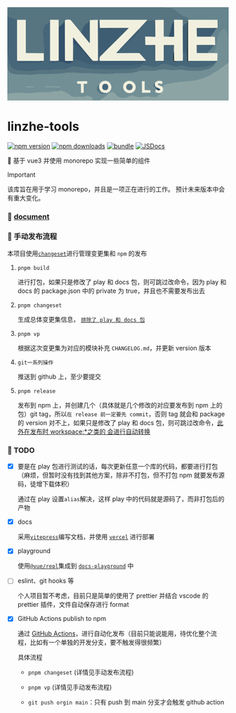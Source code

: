 <img src="https://raw.githubusercontent.com/linzhe141/linzhe-tools/33f7e0189ba0deccc04727705fa6ec70ce4ccce9/docs/public/logo.svg" alt="linzhe-tools Logo" >

# linzhe-tools

[npm-version-src]: https://img.shields.io/npm/v/linzhe-tools?style=flat&colorA=080f12&colorB=1fa669
[npm-version-href]: https://npmjs.com/package/linzhe-tools
[npm-downloads-src]: https://img.shields.io/npm/dm/linzhe-tools?style=flat&colorA=080f12&colorB=1fa669
[npm-downloads-href]: https://npmjs.com/package/linzhe-tools
[bundle-src]: https://img.shields.io/bundlephobia/minzip/linzhe-tools?style=flat&colorA=080f12&colorB=1fa669&label=minzip
[bundle-href]: https://bundlephobia.com/result?p=linzhe-tools
[jsdocs-src]: https://img.shields.io/badge/jsdocs-reference-080f12?style=flat&colorA=080f12&colorB=1fa669
[jsdocs-href]: https://www.jsdocs.io/package/linzhe-tools

[![npm version][npm-version-src]][npm-version-href]
[![npm downloads][npm-downloads-src]][npm-downloads-href]
[![bundle][bundle-src]][bundle-href]
[![JSDocs][jsdocs-src]][jsdocs-href]

🚀 基于 vue3 并使用 monorepo 实现一些简单的组件

> [!IMPORTANT]
> 该库旨在用于学习 monorepo，并且是一项正在进行的工作。 预计未来版本中会有重大变化。

### 📝 [document](https://linzhe-tools-docs.vercel.app/)

### 📢 手动发布流程

本项目使用[`changeset`](https://github.com/changesets/changesets)进行管理变更集和 `npm` 的发布

1. `pnpm build`

   进行打包，如果只是修改了 play 和 docs 包，则可跳过改命令，因为 play 和 docs 的 package.json 中的 private 为 true，并且也不需要发布出去

2. `pnpm changeset`

   生成总体变更集信息， [`排除了 play 和 docs 包`](https://github.com/linzhe141/linzhe-tools/blob/main/.changeset/config.json)

3. `pnpm vp`

   根据这次变更集为对应的模块补充 `CHANGELOG.md`，并更新 version 版本

4. `git一系列操作`

   推送到 github 上，至少要提交

5. `pnpm release`

   发布到 npm 上，并创建几个（具体就是几个修改的对应要发布到 npm 上的包）git tag，所以`在 release 前一定要先 commit`，否则 tag 就会和 package 的 version 对不上，如果只是修改了 play 和 docs 包，则可跳过改命令，[此外在发布时 workspace:\*之类的 会进行自动转换](https://pnpm.io/workspaces#publishing-workspace-packages)

### 🚧 TODO

- [x] 要是在 play 包进行测试的话，每次更新任意一个库的代码，都要进行打包（麻烦，但暂时没有找到其他方案，除非不打包，但不打包 npm 就要发布源码，徒增下载体积）

  通过在 play 设置`alias`解决，这样 play 中的代码就是源码了，而非打包后的产物

- [x] docs

  采用[`vitepress`](https://vitepress.dev/)编写文档，并使用 [`vercel`](https://vercel.com/) 进行部署

- [x] playground

  使用[`@vue/repl`](https://github.com/vuejs/repl)集成到 [`docs-playground`](https://linzhe-tools-docs.vercel.app/playground.html) 中

- [ ] eslint、git hooks 等

  个人项目暂不考虑，目前只是简单的使用了 prettier 并结合 vscode 的 prettier 插件，文件自动保存进行 format

- [x] GitHub Actions publish to npm

  通过 [GitHub Actions](https://github.com/linzhe141/linzhe-tools/blob/main/.github/workflows/release.yml)，进行自动化发布（目前只能说能用，待优化整个流程，比如有一个单独的开发分支，要不触发得很频繁）

  具体流程

  - `pnpm changeset` (详情见手动发布流程)

  - `pnpm vp` (详情见手动发布流程)

  - `git push orgin main`：只有 push 到 main 分支才会触发 github action
